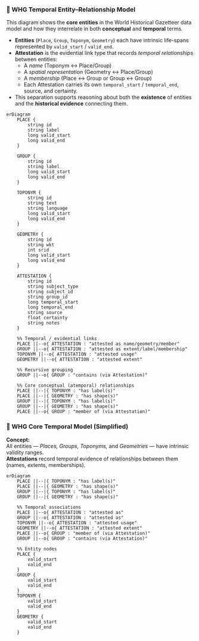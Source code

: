 ### 🧭 WHG Temporal Entity–Relationship Model

This diagram shows the **core entities** in the World Historical Gazetteer data model
and how they interrelate in both **conceptual** and **temporal** terms.

- **Entities** (`Place`, `Group`, `Toponym`, `Geometry`) each have intrinsic life-spans  
  represented by `valid_start` / `valid_end`.
- **Attestation** is the evidential link type that records *temporal relationships* between entities:
  - A *name* (Toponym ↔ Place/Group)
  - A *spatial representation* (Geometry ↔ Place/Group)
  - A *membership* (Place ↔ Group or Group ↔ Group)
  - Each Attestation carries its own `temporal_start` / `temporal_end`, source, and certainty.
- This separation supports reasoning about both the **existence** of entities and the
  **historical evidence** connecting them.

```mermaid
erDiagram
    PLACE {
        string id
        string label
        long valid_start
        long valid_end
    }

    GROUP {
        string id
        string label
        long valid_start
        long valid_end
    }

    TOPONYM {
        string id
        string text
        string language
        long valid_start
        long valid_end
    }

    GEOMETRY {
        string id
        string wkt
        int srid
        long valid_start
        long valid_end
    }

    ATTESTATION {
        string id
        string subject_type
        string subject_id
        string group_id
        long temporal_start
        long temporal_end
        string source
        float certainty
        string notes
    }

    %% Temporal / evidential links
    PLACE ||--o{ ATTESTATION : "attested as name/geometry/member"
    GROUP ||--o{ ATTESTATION : "attested as extent/label/membership"
    TOPONYM ||--o{ ATTESTATION : "attested usage"
    GEOMETRY ||--o{ ATTESTATION : "attested extent"

    %% Recursive grouping
    GROUP ||--o{ GROUP : "contains (via Attestation)"

    %% Core conceptual (atemporal) relationships
    PLACE ||--|{ TOPONYM : "has label(s)"
    PLACE ||--|{ GEOMETRY : "has shape(s)"
    GROUP ||--|{ TOPONYM : "has label(s)"
    GROUP ||--|{ GEOMETRY : "has shape(s)"
    PLACE ||--o{ GROUP : "member of (via Attestation)"
```

### 🧭 WHG Core Temporal Model (Simplified)

**Concept:**  
All entities — *Places, Groups, Toponyms,* and *Geometries* — have intrinsic validity ranges.  
**Attestations** record temporal evidence of relationships between them (names, extents, memberships).

```mermaid
erDiagram
    PLACE ||--|{ TOPONYM : "has label(s)"
    PLACE ||--|{ GEOMETRY : "has shape(s)"
    GROUP ||--|{ TOPONYM : "has label(s)"
    GROUP ||--|{ GEOMETRY : "has shape(s)"

    %% Temporal associations
    PLACE ||--o{ ATTESTATION : "attested as"
    GROUP ||--o{ ATTESTATION : "attested as"
    TOPONYM ||--o{ ATTESTATION : "attested usage"
    GEOMETRY ||--o{ ATTESTATION : "attested extent"
    PLACE ||--o{ GROUP : "member of (via Attestation)"
    GROUP ||--o{ GROUP : "contains (via Attestation)"

    %% Entity nodes
    PLACE {
        valid_start
        valid_end
    }
    GROUP {
        valid_start
        valid_end
    }
    TOPONYM {
        valid_start
        valid_end
    }
    GEOMETRY {
        valid_start
        valid_end
    }
```